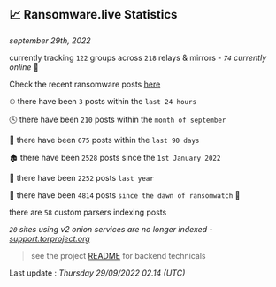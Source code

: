 
## 📈 Ransomware.live Statistics
_september 29th, 2022_

currently tracking `122` groups across `218` relays & mirrors - _`74` currently online_ 📡

Check the recent ransomware posts [here](https://www.ransomware.live/#/recentposts)


⏲ there have been `3` posts within the `last 24 hours`

🕓 there have been `210` posts within the `month of september`

📅 there have been `675` posts within the `last 90 days`

🏚 there have been `2528` posts since the `1st January 2022`

🚀 there have been `2252` posts `last year`

🦕 there have been `4814` posts `since the dawn of ransomwatch` 🐣

there are `58` custom parsers indexing posts

_`20` sites using v2 onion services are no longer indexed - [support.torproject.org](https://support.torproject.org/onionservices/v2-deprecation/)_

> see the project [README](https://github.com/jmousqueton/ransomwatch#readme) for backend technicals



Last update : _Thursday 29/09/2022 02.14 (UTC)_

